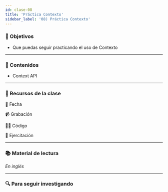 ```yaml
---
id: clase-08
title: 'Práctica Contexto'
sidebar_label: '08) Práctica Contexto'
---
```


### 🏁 Objetivos

- Que puedas seguir practicando el uso de Contexto

---

### 📝 Contenidos

- Context API

---

### 🚀 Recursos de la clase

📆 Fecha

📹 Grabación

👩‍💻 Código

💪 Ejercitación

---

### 📚 Material de lectura

_En inglés_

---

### 🔍 Para seguir investigando
